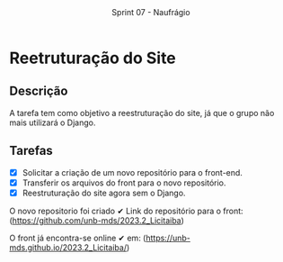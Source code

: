 <header>
    Sprint 07 - Naufrágio
</header>
<div class="doc-body">
<!-- ADD O CONTEÚDO ABAIXO -->

# Reetruturação do Site

## Descrição
A tarefa tem como objetivo a reestruturação do site, já que o grupo não mais utilizará o Django.

## Tarefas
- [x] Solicitar a criação de um novo repositório para o front-end.
- [x] Transferir os arquivos do front para o novo repositório.
- [x] Reestruturação do site agora sem o Django. 

O novo repositorio foi criado ✔
Link do repositório para o front: (https://github.com/unb-mds/2023.2_Licitaiba)

O front já encontra-se online ✔ 
em: (https://unb-mds.github.io/2023.2_Licitaiba/)